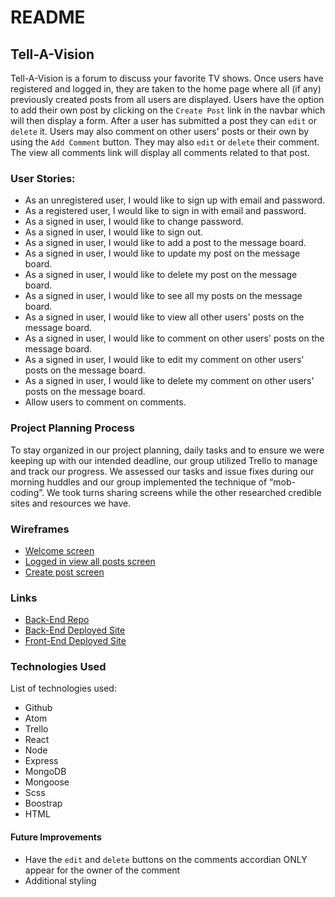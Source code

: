 # README

## Tell-A-Vision
Tell-A-Vision is a forum to discuss your favorite TV shows. Once users have registered and logged in, they are taken to the home page where all (if any) previously created posts from all users are displayed. Users have the option to add their own post by clicking on the `Create Post` link in the navbar which will then display a form. After a user has submitted a post they can `edit` or `delete` it. Users may also comment on other users' posts or their own by using the `Add Comment` button. They may also `edit` or `delete` their comment. The view all comments link will display all comments related to that post.

### User Stories:
- As an unregistered user, I would like to sign up with email and password.
- As a registered user, I would like to sign in with email and password.
- As a signed in user, I would like to change password.
- As a signed in user, I would like to sign out.
- As a signed in user, I would like to add a post to the message board.
- As a signed in user, I would like to update my post on the message board.
- As a signed in user, I would like to delete my post on the message board.
- As a signed in user, I would like to see all my posts on the message board.
- As a signed in user, I would like to view all other users' posts on the message board.
- As a signed in user, I would like to comment on other users' posts on the message board.
- As a signed in user, I would like to edit my comment on other users' posts on the message board.
- As a signed in user, I would like to delete my comment on other users' posts on the message board.
- Allow users to comment on comments.

### Project Planning Process
To stay organized in our project planning, daily tasks and to ensure we were keeping up with our intended deadline, our group utilized Trello to manage and track our progress. We assessed our tasks and issue fixes during our morning huddles and our group implemented the technique of “mob-coding”. We took turns sharing screens while the other researched credible sites and resources we have.

### Wireframes
- [Welcome screen](https://imgur.com/gallery/eaTApNG)
- [Logged in view all posts screen](https://imgur.com/gallery/tkIlnOH)
- [Create post screen](https://imgur.com/gallery/WuzXEw9)

### Links
- [Back-End Repo](https://github.com/React-RockStars/project_3)
- [Back-End Deployed Site](https://fathomless-tor-63316.herokuapp.com/)
- [Front-End Deployed Site](https://react-rockstars.github.io/project-3-client/)

### Technologies Used
List of technologies used:
- Github
- Atom
- Trello
- React
- Node
- Express
- MongoDB
- Mongoose
- Scss
- Boostrap
- HTML

#### Future Improvements
- Have the `edit` and `delete` buttons on the comments accordian ONLY appear for the owner of the comment
- Additional styling
